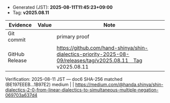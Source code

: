 - Generated (JST): **2025-08-11T11:45:23+09:00**
- Tag: **v2025.08.11**

| Evidence | Value | Note |
|---|---|---|
| Git commit |  | primary proof |
| GitHub Release |  | https://github.com/hand-shinya/shin-dialectics-priority-2025-08-09/releases/tag/v2025.08.11　Tag v2025.08.11 |
Verification: 2025-08-11 JST — doc6 SHA-256 matched (BE197EEEB...1B97E2)
medium |  | https://medium.com/@handa.shinya/shin-dialectics-2-0-from-linear-dialectics-to-simultaneous-multiple-negation-069703a637d4
